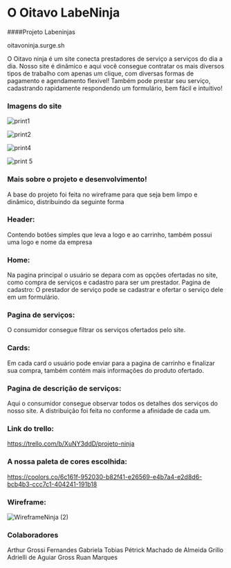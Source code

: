 # O Oitavo LabeNinja

####Projeto Labeninjas


oitavoninja.surge.sh

O Oitavo ninja é um site conecta prestadores de serviço a serviços do dia a dia.
Nosso site é dinâmico e aqui você consegue contratar os mais diversos tipos de trabalho com apenas um clique, com diversas formas de pagamento e agendamento flexivel!
Também pode prestar seu serviço, cadastrando rapidamente respondendo um formulário, bem fácil e intuitivo!

### Imagens do site

![print1](https://user-images.githubusercontent.com/104663103/177059373-5618378c-636d-41a9-8df4-c4055966c6c8.jpg)

![print2](https://user-images.githubusercontent.com/104663103/177059386-9de720af-3c85-4adb-a181-657820c147bb.jpg)


![print4](https://user-images.githubusercontent.com/104663103/177059389-6417241c-c3ff-48b0-b125-ed112c5b5698.jpg)


![print 5](https://user-images.githubusercontent.com/104663103/177059391-4bf66bc3-eff4-4647-9187-a787b8231d6a.jpg)


### Mais sobre o projeto e desenvolvimento!

A base do projeto foi feita no wireframe para que seja bem limpo e dinâmico, distribuindo da seguinte forma
### Header: 
Contendo botões simples que leva a logo e ao carrinho, também possui uma logo e nome da empresa
### Home: 
Na pagina principal o usuário se depara com as opções ofertadas no site, como compra de serviços e cadastro para ser um prestador.
Pagina de cadastro: O prestador de serviço pode se cadastrar e ofertar o serviço dele em um formulário.
### Pagina de serviços: 
O consumidor consegue filtrar os serviços ofertados pelo site.
### Cards: 
Em cada card o usuário pode enviar para a pagina de carrinho e finalizar sua compra, também contém mais informações do produto ofertado.
### Pagina de descrição de serviços: 
Aqui o consumidor consegue observar todos os detalhes dos serviços do nosso site.
A distribuição foi feita no conforme a afinidade de cada um.
### Link do trello:
https://trello.com/b/XuNY3ddD/projeto-ninja

### A nossa paleta de cores escolhida:
https://coolors.co/6c161f-952030-b82f41-e26569-e4b7a4-e2d8d6-bcb4b3-ccc7c1-404241-191b18
### Wireframe: 
![WireframeNinja (2)](https://user-images.githubusercontent.com/104742734/176277875-d3c11fec-d7fb-4ba7-8262-c5d43ffcc43a.jpg)


### Colaboradores

Arthur Grossi Fernandes
Gabriela Tobias
Pétrick Machado de Almeida Grillo
Adrielli de Aguiar Gross
Ruan Marques